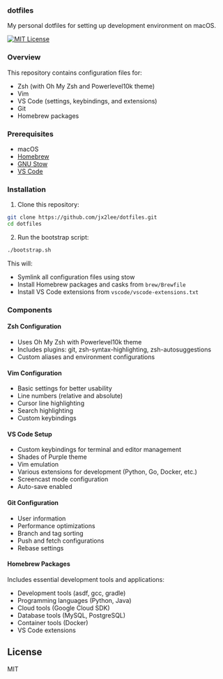 ### dotfiles

My personal dotfiles for setting up development environment on macOS.

[![MIT License](https://img.shields.io/badge/License-MIT-yellow.svg)](./LICENSE)

### Overview

This repository contains configuration files for:
- Zsh (with Oh My Zsh and Powerlevel10k theme)
- Vim
- VS Code (settings, keybindings, and extensions)
- Git
- Homebrew packages

### Prerequisites

- macOS
- [Homebrew](https://brew.sh/)
- [GNU Stow](https://www.gnu.org/software/stow/)
- [VS Code](https://code.visualstudio.com/)

### Installation

1. Clone this repository:
```bash
git clone https://github.com/jx2lee/dotfiles.git
cd dotfiles
```

2. Run the bootstrap script:
```bash
./bootstrap.sh
```

This will:
- Symlink all configuration files using stow
- Install Homebrew packages and casks from `brew/Brewfile`
- Install VS Code extensions from `vscode/vscode-extensions.txt`

### Components

#### Zsh Configuration
- Uses Oh My Zsh with Powerlevel10k theme
- Includes plugins: git, zsh-syntax-highlighting, zsh-autosuggestions
- Custom aliases and environment configurations

#### Vim Configuration
- Basic settings for better usability
- Line numbers (relative and absolute)
- Cursor line highlighting
- Search highlighting
- Custom keybindings

#### VS Code Setup
- Custom keybindings for terminal and editor management
- Shades of Purple theme
- Vim emulation
- Various extensions for development (Python, Go, Docker, etc.)
- Screencast mode configuration
- Auto-save enabled

#### Git Configuration
- User information
- Performance optimizations
- Branch and tag sorting
- Push and fetch configurations
- Rebase settings

#### Homebrew Packages
Includes essential development tools and applications:
- Development tools (asdf, gcc, gradle)
- Programming languages (Python, Java)
- Cloud tools (Google Cloud SDK)
- Database tools (MySQL, PostgreSQL)
- Container tools (Docker)
- VS Code extensions

## License

MIT